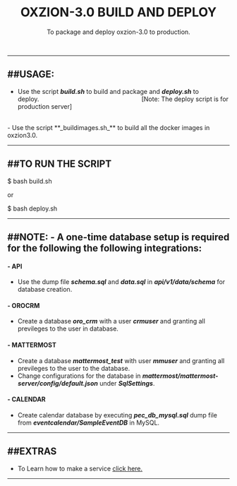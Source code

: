 <div align="center">
  <h1>OXZION-3.0 BUILD AND DEPLOY</h1>
  <p>
    To package and deploy oxzion-3.0 to production.
  </p>
  <br>
</div>

-------------------------
##USAGE:
-------------------------

- Use the script **_build.sh_** to build and package and **_deploy.sh_** to deploy.&nbsp;&nbsp;&nbsp;&nbsp;&nbsp;&nbsp;&nbsp;&nbsp;&nbsp;&nbsp;&nbsp;&nbsp;&nbsp;&nbsp;&nbsp;&nbsp;&nbsp;&nbsp;&nbsp;&nbsp;&nbsp;&nbsp;&nbsp;&nbsp;&nbsp;&nbsp;&nbsp;&nbsp;&nbsp;&nbsp;&nbsp;&nbsp;&nbsp;&nbsp;&nbsp;&nbsp;&nbsp;&nbsp;&nbsp;&nbsp;&nbsp;&nbsp;&nbsp;&nbsp;&nbsp;&nbsp;&nbsp;&nbsp;&nbsp;&nbsp;&nbsp;&nbsp;&nbsp;&nbsp;&nbsp;&nbsp;&nbsp;&nbsp;								[Note: The deploy script is for production server]
<br>
- Use the script **_buildimages.sh_** to build all the docker images in oxzion3.0.

-------------------------
##TO RUN THE SCRIPT
--------------------------

$ bash build.sh

or

$ bash deploy.sh

-------------------------
##NOTE: - A one-time database setup is required for the following the following integrations:
-------------------------

#### - API

- Use the dump file **_schema.sql_** and **_data.sql_** in **_api/v1/data/schema_** for database creation.

#### - OROCRM

- Create a database  **_oro_crm_** with a user **_crmuser_** and granting all previleges to the user in database.

#### - MATTERMOST
- Create a database **_mattermost_test_** with user **_mmuser_** and granting all previleges to the user to the database.
- Change configurations for the database in **_mattermost/mattermost-server/config/default.json_** under **_SqlSettings_**.

#### - CALENDAR

- Create calendar database by executing **_pec_db_mysql.sql_** dump file from **_eventcalendar/SampleEventDB_** in MySQL.


-------------------------
##EXTRAS
-------------------------

- To Learn how to make a service [click here.](https://dzone.com/articles/run-your-java-application-as-a-service-on-ubuntu)

-------------------------